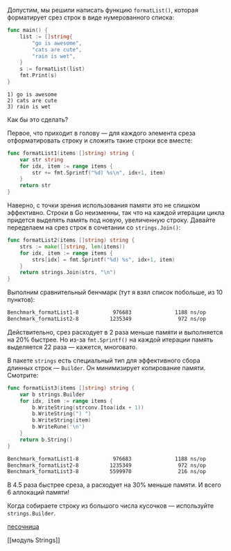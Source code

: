 Допустим, мы решили написать функцию `formatList()`, которая форматирует срез строк в виде нумерованного списка:

```go
func main() {
    list := []string{
        "go is awesome",
        "cats are cute",
        "rain is wet",
    }
    s := formatList(list)
    fmt.Print(s)
}
```

```no-highlight
1) go is awesome
2) cats are cute
3) rain is wet
```

Как бы это сделать?

Первое, что приходит в голову — для каждого элемента среза отформатировать строку и сложить такие строки все вместе:

```go
func formatList1(items []string) string {
    var str string
    for idx, item := range items {
        str += fmt.Sprintf("%d) %s\n", idx+1, item)
    }
    return str
}
```

Наверно, с точки зрения использования памяти это не слишком эффективно. Строки в Go неизменны, так что на каждой итерации цикла придется выделять память под новую, увеличенную строку. Давайте переделаем на срез строк в сочетании со `strings.Join()`:

```go
func formatList2(items []string) string {
    strs := make([]string, len(items))
    for idx, item := range items {
        strs[idx] = fmt.Sprintf("%d) %s", idx+1, item)
    }
    return strings.Join(strs, "\n")
}
```

Выполним сравнительный бенчмарк (тут я взял список побольше, из 10 пунктов):

```bash
Benchmark_formatList1-8           976683              1188 ns/op            1456 B/op         29 allocs/op
Benchmark_formatList2-8          1235349               972 ns/op             712 B/op         22 allocs/op
```

Действительно, срез расходует в 2 раза меньше памяти и выполняется на 20% быстрее. Но из-за `fmt.Sprintf()` на каждой итерации память выделяется 22 раза — кажется, многовато.

В пакете `strings` есть специальный тип для эффективного сбора длинных строк — `Builder`. Он минимизирует копирование памяти. Смотрите:

```go
func formatList3(items []string) string {
    var b strings.Builder
    for idx, item := range items {
        b.WriteString(strconv.Itoa(idx + 1))
        b.WriteString(") ")
        b.WriteString(item)
        b.WriteRune('\n')
    }
    return b.String()
}
```

```bash
Benchmark_formatList1-8           976683              1188 ns/op            1456 B/op         29 allocs/op
Benchmark_formatList2-8          1235349               972 ns/op             712 B/op         22 allocs/op
Benchmark_formatList3-8          5599970               216 ns/op             504 B/op          6 allocs/op
```

В 4.5 раза быстрее среза, а расходует на 30% меньше памяти. И всего 6 аллокаций памяти!

Когда собираете строку из большого числа кусочков — используйте `strings.Builder`.

[песочница](https://go.dev/play/p/zHgTfM2LWQu)

[[модуль Strings]]